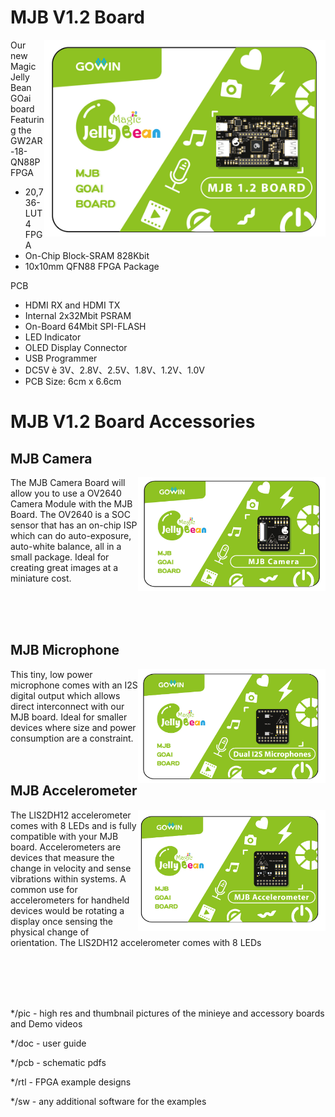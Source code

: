 # MJB V1.2 Board

<img src="pic/MJB V1.2 Pic.jpg" align="right" width= "450">

Our new Magic Jelly Bean GOai board Featuring the GW2AR-18-QN88P FPGA

* 20,736-LUT4 FPGA
* On-Chip Block-SRAM 828Kbit
* 10x10mm QFN88 FPGA Package

PCB
* HDMI RX and HDMI TX
* Internal 2x32Mbit PSRAM
* On-Board 64Mbit SPI-FLASH
* LED Indicator
* OLED Display Connector
* USB Programmer
* DC5V è 3V、2.8V、2.5V、1.8V、1.2V、1.0V
* PCB Size: 6cm x 6.6cm

# MJB V1.2 Board Accessories

## MJB Camera 

<img src="pic/MJB-Cam.jpg" align="right" width= "300">

The MJB Camera Board will allow you to use a OV2640 Camera Module with the MJB Board. The OV2640 is a SOC sensor that has an on-chip ISP which can do auto-exposure, auto-white balance, all in a small package. Ideal for creating great images at a miniature cost.

<br>
<br>
<br>

## MJB Microphone

<img src="pic/MJB-Mic.jpg" align="right" width= "300">

This tiny, low power microphone comes with an I2S digital output which allows direct interconnect with our MJB board. Ideal for smaller devices where size and power consumption are a constraint.
<br>
<br>
<br>

## MJB Accelerometer

<img src="pic/MJB-Acce.jpg" align="right" width= "300">

The LIS2DH12 accelerometer comes with 8 LEDs and is fully compatible with your MJB board. Accelerometers are devices that measure the change in velocity and sense vibrations within systems. A common use for accelerometers for handheld devices would be rotating a display once sensing the physical change of orientation. The LIS2DH12 accelerometer comes with 8 LEDs

<br>
<br>
<br>
<br>

*/pic - high res and thumbnail pictures of the minieye and accessory boards and Demo videos

*/doc - user guide

*/pcb - schematic pdfs

*/rtl - FPGA example designs

*/sw - any additional software for the examples
